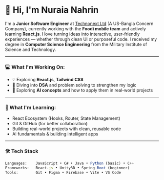  # 👋 Hi, I'm Nuraia Nahrin

I'm a **Junior Software Engineer** at [Technonext Ltd](https://technonext.com.bd/) (A US-Bangla Concern Company), currently working with the **Foodi mobile team** and actively learning **React.js**. I love turning ideas into interactive, user-friendly experiences — whether through clean UI or purposeful code.
I received my degree in **Computer Science Engineering** from the Military Institute of Science and Technology.

---

### 💻 What I'm Working On:
- 💡 Exploring **React.js**, **Tailwind CSS**
- 🧠 Diving into **DSA** and problem solving to strengthen my logic
- 🤖 Exploring **AI concepts** and how to apply them in real-world projects

---

### 🌱 What I'm Learning:
- React Ecosystem (Hooks, Router, State Management)
- Git & GitHub (for better collaboration)
- Building real-world projects with clean, reusable code
- AI fundamentals & building intelligent apps

---

### 🛠 Tech Stack
```js
Languages:    JavaScript • C# • Java • Python (basic) • C++
Frameworks:   React.js • Unity3D • Spring Boot (beginner)
Tools:        Git • Figma • Firebase • Vite • VS Code






